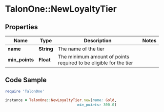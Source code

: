 # TalonOne::NewLoyaltyTier

## Properties

Name | Type | Description | Notes
------------ | ------------- | ------------- | -------------
**name** | **String** | The name of the tier | 
**min_points** | **Float** | The minimum amount of points required to be eligible for the tier | 

## Code Sample

```ruby
require 'TalonOne'

instance = TalonOne::NewLoyaltyTier.new(name: Gold,
                                 min_points: 300.0)
```


